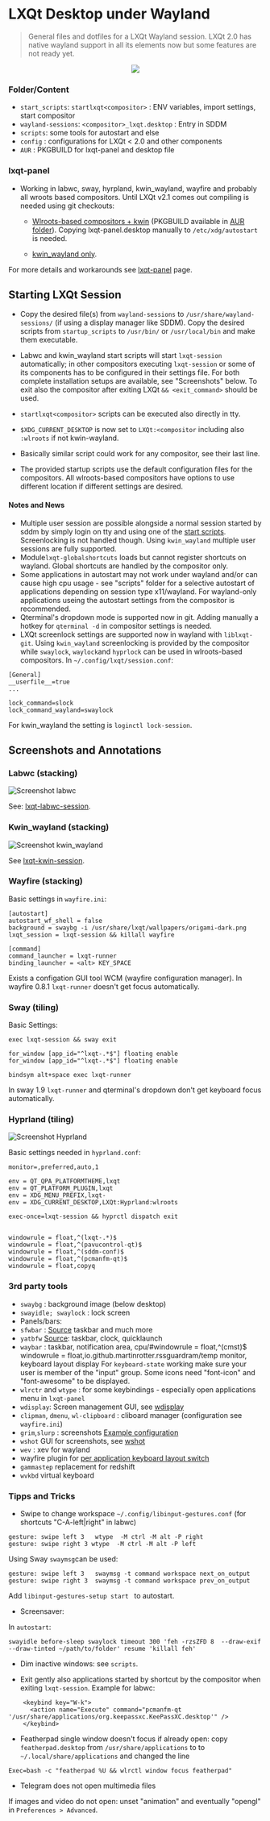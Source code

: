 # LXQt Desktop under Wayland

> General files and dotfiles for a LXQt Wayland session. LXQt 2.0 has native wayland support
in all its elements now but some features are not ready yet.

<p align="center" width="100%">
    <img src="sddm.png">
</p>


### Folder/Content

* `start_scripts`: `startlxqt<compositor>` : ENV variables, import settings, start compositor
* `wayland-sessions`: `<compositor>_lxqt.desktop` : Entry in SDDM
* `scripts`: some tools for autostart and else
* `config` : configurations for LXQt < 2.0 and other components
* `AUR` : PKGBUILD for lxqt-panel and desktop file

### lxqt-panel

* Working in labwc, sway, hyrpland, kwin_wayland, wayfire and probably all wroots based compositors.
Until LXQt v2.1 comes out compiling is needed using git checkouts:

  * [Wlroots-based compositors + kwin](https://github.com/LXQt-Marcus-Fork/lxqt-panel/tree/wlroots-taskbar)  (PKGBUILD  available in [AUR folder](./AUR)). Copying lxqt-panel.desktop manually to `/etc/xdg/autostart` is needed.

  * [kwin_wayland only](https://github.com/lxqt/lxqt-panel/tree/work/gfgit/wayland_taskbar).

For more details and workarounds see [lxqt-panel](lxqt-panel.md) page.

## Starting LXQt Session

* Copy the desired file(s) from `wayland-sessions` to `/usr/share/wayland-sessions/` (if using a display manager like SDDM). Copy the desired scripts from `startup_scripts` to `/usr/bin/` or `/usr/local/bin` and make them executable.

* Labwc and kwin_wayland start scripts will start `lxqt-session` automatically; in other compositors executing
`lxqt-session` or some of its components has to be configured in their settings file. For both complete installation
setups are available, see "Screenshots" below. To exit also the compositor after exiting LXQt  `&& <exit_command>` should be used.
* `startlxqt<compositor>` scripts can be executed also directly in tty.

* `$XDG_CURRENT_DESKTOP` is now set to `LXQt:<compositor` including also `:wlroots` if not kwin-wayland.
* Basically similar script could work for any compositor, see their last line.
* The provided startup scripts use the default configuration files for the compositors. All wlroots-based compositors have options to use different location if different settings are desired.

#### Notes and News

* Multiple user session are possible alongside a normal session started by sddm by simply login on tty and using one of the [start scripts](https://github.com/stefonarch/LXQt-Wayland-files/tree/main/start_scripts). Screenlocking is not handled though. Using `kwin_wayland` multiple user sessions are fully supported.
* Module`lxqt-globalshortcuts`  loads but cannot register shortcuts on wayland. Global shortcuts are handled by the compositor only.
* Some applications in autostart may not work under wayland and/or can cause high cpu usage - see "scripts" folder for a selective autostart of applications depending on session type x11/wayland. For wayland-only applications useing the autostart settings from the compositor is recommended.
* Qterminal's dropdown mode is supported now in git. Adding manually a hotkey for `qterminal -d` in compositor settings is needed.
* LXQt screenlock settings are supported now in wayland with `liblxqt-git`. Using `kwin_wayland` screenlocking is provided by the compositor while `swaylock`, `waylock`and `hyprlock` can be used in wlroots-based compositors.
In `~/.config/lxqt/session.conf`:

```
[General]
__userfile__=true
...

lock_command=slock
lock_command_wayland=swaylock

```
For kwin_wayland the setting is `loginctl lock-session`.

## Screenshots and Annotations

### Labwc (stacking)

![Screenshot labwc](lxqtlabwc.png)

See: [lxqt-labwc-session](https://github.com/stefonarch/lxqt-labwc-session).

### Kwin_wayland (stacking)

![Screenshot kwin_wayland](Kwin_wayland.png)

See [lxqt-kwin-session](https://github.com/stefonarch/lxqt-kwin-session).

### Wayfire (stacking)

Basic settings in `wayfire.ini`:

```
[autostart]
autostart_wf_shell = false
background = swaybg -i /usr/share/lxqt/wallpapers/origami-dark.png
lxqt_session = lxqt-session && killall wayfire

[command]
command_launcher = lxqt-runner
binding_launcher = <alt> KEY_SPACE
```
Exists a configation GUI tool WCM (wayfire configuration manager).
In wayfire 0.8.1 `lxqt-runner` doesn't get focus automatically.

### Sway (tiling)

Basic Settings:

```
exec lxqt-session && sway exit

for_window [app_id="^lxqt-.*$"] floating enable
for_window [app_id="^lxqt-.*$"] floating enable

bindsym alt+space exec lxqt-runner
```
In sway 1.9 `lxqt-runner` and qterminal's dropdown don't get keyboard focus automatically.

### Hyprland (tiling)

![Screenshot Hyprland](Hyprland.png)

Basic settings needed in `hyprland.conf`:

```
monitor=,preferred,auto,1

env = QT_QPA_PLATFORMTHEME,lxqt
env = QT_PLATFORM_PLUGIN,lxqt
env = XDG_MENU_PREFIX,lxqt-
env = XDG_CURRENT_DESKTOP,LXQt:Hyprland:wlroots

exec-once=lxqt-session && hyprctl dispatch exit


windowrule = float,^(lxqt-.*)$
windowrule = float,^(pavucontrol-qt)$
windowrule = float,^(sddm-conf)$
windowrule = float,^(pcmanfm-qt)$
windowrule = float,copyq
```

###  3rd party tools

* `swaybg` : background image (below desktop)
* `swayidle; swaylock` :  lock screen
* Panels/bars:
* `sfwbar` : [Source](https://github.com/LBCrion/sfwbar) taskbar and much more
* `yatbfw` [Source](https://github.com/selairi/yatbfw): taskbar, clock, quicklaunch
* `waybar` : taskbar, notification area, cpu/#windowrule = float,^(cmst)$
windowrule = float,io.github.martinrotter.rssguardram/temp monitor, keyboard layout display
For `keyboard-state` working make sure your user is member of the "input" group. Some icons need "font-icon" and "font-awesome" to be displayed.
* `wlrctr` and `wtype` : for some keybindings  - especially open applications menu in `lxqt-panel`
* `wdisplay`: Screen management GUI, see [wdisplay](https://github.com/artizirk/wdisplays)
* `clipman`, `dmenu`, `wl-clipboard` : cliboard manager (configuration see `wayfire.ini`)
* `grim`,`slurp` : screenshots [Example configuration](https://github.com/stefonarch/LXQt-Wayland-files/blob/3a7f36c8945eee874a5111ea3a425edbc7da9034/wayfire/wayfire.ini#L240)
* `wshot` GUI for screenshots, see [wshot](https://github.com/qtilities/wshot)
* `wev` : xev for wayland
* wayfire plugin for [per application keyboard layout switch](https://github.com/AlexJakeGreen/wayfire-kbdd-plugin)
* `gammastep` replacement for redshift
* `wvkbd` virtual keyboard


### Tipps and Tricks

* Swipe to change workspace `~/.config/libinput-gestures.conf` (for shortcuts "C-A-left|right" in labwc)

```
gesture: swipe left 3	wtype  -M ctrl -M alt -P right
gesture: swipe right 3 wtype  -M ctrl -M alt -P left
```

Using Sway `swaymsg`can be used:
```
gesture: swipe left 3   swaymsg -t command workspace next_on_output
gesture: swipe right 3  swaymsg -t command workspace prev_on_output
```
Add `libinput-gestures-setup start ` to autostart.

* Screensaver:

In `autostart`:

`swayidle before-sleep swaylock timeout 300 'feh -rzsZFD 8  --draw-exif --draw-tinted ~/path/to/folder' resume 'killall feh'`

* Dim inactive windows: see `scripts`.

* Exit gently also applications started by shortcut by the compositor when exiting `lxqt-session`.
 Example for labwc:

```  
    <keybind key="W-k">
      <action name="Execute" command="pcmanfm-qt '/usr/share/applications/org.keepassxc.KeePassXC.desktop'" />
    </keybind>
```

* Featherpad single window doesn't focus if already open: copy `featherpad.desktop` from `/usr/share/applications` to to `~/.local/share/applications` and changed the line

```
Exec=bash -c "featherpad %U && wlrctl window focus featherpad"
```


* Telegram does not open multimedia files

If images and video do not open: unset "animation" and eventually "opengl" in `Preferences > Advanced`.



